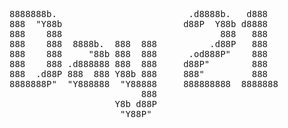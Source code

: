 <pre>
8888888b.                         .d8888b.   d888   
888  "Y88b                       d88P  Y88b d8888   
888    888                              888   888   
888    888  8888b.  888  888          .d88P   888   
888    888     "88b 888  888      .od888P"    888   
888    888 .d888888 888  888     d88P"        888   
888  .d88P 888  888 Y88b 888     888"         888   
8888888P"  "Y888888  "Y88888     888888888  8888888 
                         888                        
                    Y8b d88P                        
                     "Y88P"                         
</pre>